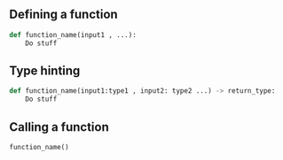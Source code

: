 ## Defining a function
```python
def function_name(input1 , ...):
    Do stuff
```
## Type hinting
```python
def function_name(input1:type1 , input2: type2 ...) -> return_type:
    Do stuff
```
## Calling a function
```python
function_name()

```